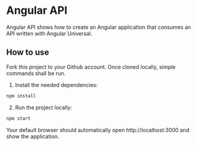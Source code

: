 # Angular API

Angular API shows how to create an Angular application that consumes an API written with Angular Universal.

## How to use

Fork this project to your Github account. Once cloned locally, simple commands shall be run.

1. Install the needed dependencies:

```sh
npm install
```

2. Run the project locally:

```sh
npm start
```

Your default browser should automatically open http://localhost:3000 and show the application.